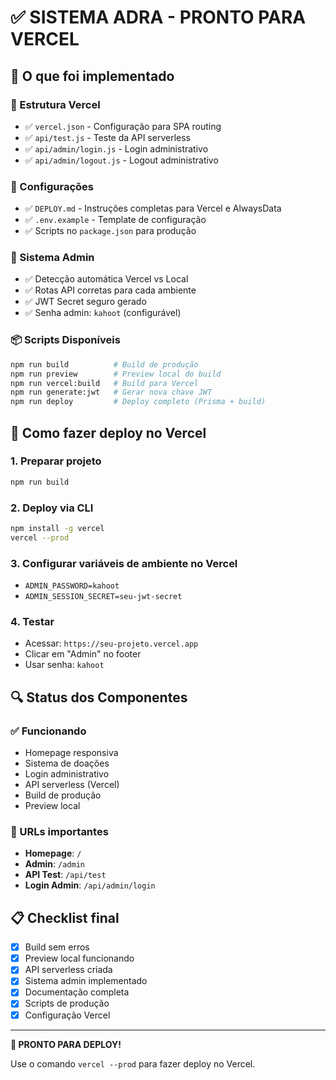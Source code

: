 # ✅ SISTEMA ADRA - PRONTO PARA VERCEL

## 🎯 O que foi implementado

### 📁 Estrutura Vercel
- ✅ `vercel.json` - Configuração para SPA routing
- ✅ `api/test.js` - Teste da API serverless
- ✅ `api/admin/login.js` - Login administrativo
- ✅ `api/admin/logout.js` - Logout administrativo

### 🔧 Configurações
- ✅ `DEPLOY.md` - Instruções completas para Vercel e AlwaysData
- ✅ `.env.example` - Template de configuração
- ✅ Scripts no `package.json` para produção

### 🔐 Sistema Admin
- ✅ Detecção automática Vercel vs Local
- ✅ Rotas API corretas para cada ambiente
- ✅ JWT Secret seguro gerado
- ✅ Senha admin: `kahoot` (configurável)

### 📦 Scripts Disponíveis
```bash
npm run build          # Build de produção
npm run preview        # Preview local do build
npm run vercel:build   # Build para Vercel
npm run generate:jwt   # Gerar nova chave JWT
npm run deploy         # Deploy completo (Prisma + build)
```

## 🚀 Como fazer deploy no Vercel

### 1. Preparar projeto
```bash
npm run build
```

### 2. Deploy via CLI
```bash
npm install -g vercel
vercel --prod
```

### 3. Configurar variáveis de ambiente no Vercel
- `ADMIN_PASSWORD=kahoot`
- `ADMIN_SESSION_SECRET=seu-jwt-secret`

### 4. Testar
- Acessar: `https://seu-projeto.vercel.app`
- Clicar em "Admin" no footer
- Usar senha: `kahoot`

## 🔍 Status dos Componentes

### ✅ Funcionando
- Homepage responsiva
- Sistema de doações
- Login administrativo
- API serverless (Vercel)
- Build de produção
- Preview local

### 🎯 URLs importantes
- **Homepage**: `/`
- **Admin**: `/admin` 
- **API Test**: `/api/test`
- **Login Admin**: `/api/admin/login`

## 📋 Checklist final
- [x] Build sem erros
- [x] Preview local funcionando
- [x] API serverless criada
- [x] Sistema admin implementado
- [x] Documentação completa
- [x] Scripts de produção
- [x] Configuração Vercel

---

**🎉 PRONTO PARA DEPLOY!** 

Use o comando `vercel --prod` para fazer deploy no Vercel.
